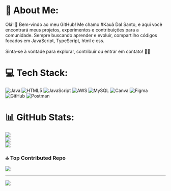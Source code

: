 # 💫 About Me:
Olá! 👋 Bem-vindo ao meu GitHub! Me chamo #Kauã Dal Santo, e aqui você encontrará meus projetos, experimentos e contribuições para a comunidade. Sempre buscando aprender e evoluir, compartilho códigos focados em JavaScript, TypeScript, html e css.<br><br>Sinta-se à vontade para explorar, contribuir ou entrar em contato! 🚀💡


# 💻 Tech Stack:
![Java](https://img.shields.io/badge/java-%23ED8B00.svg?style=for-the-badge&logo=openjdk&logoColor=white) ![HTML5](https://img.shields.io/badge/html5-%23E34F26.svg?style=for-the-badge&logo=html5&logoColor=white) ![JavaScript](https://img.shields.io/badge/javascript-%23323330.svg?style=for-the-badge&logo=javascript&logoColor=%23F7DF1E) ![AWS](https://img.shields.io/badge/AWS-%23FF9900.svg?style=for-the-badge&logo=amazon-aws&logoColor=white) ![MySQL](https://img.shields.io/badge/mysql-4479A1.svg?style=for-the-badge&logo=mysql&logoColor=white) ![Canva](https://img.shields.io/badge/Canva-%2300C4CC.svg?style=for-the-badge&logo=Canva&logoColor=white) ![Figma](https://img.shields.io/badge/figma-%23F24E1E.svg?style=for-the-badge&logo=figma&logoColor=white) ![GitHub](https://img.shields.io/badge/github-%23121011.svg?style=for-the-badge&logo=github&logoColor=white) ![Postman](https://img.shields.io/badge/Postman-FF6C37?style=for-the-badge&logo=postman&logoColor=white)
# 📊 GitHub Stats:
![](https://github-readme-stats.vercel.app/api?username=DAlS1N&theme=one_dark_pro&hide_border=true&include_all_commits=true&count_private=true)<br/>
![](https://nirzak-streak-stats.vercel.app/?user=DAlS1N&theme=one_dark_pro&hide_border=true)<br/>
![](https://github-readme-stats.vercel.app/api/top-langs/?username=DAlS1N&theme=one_dark_pro&hide_border=true&include_all_commits=true&count_private=true&layout=compact)

### 🔝 Top Contributed Repo
![](https://github-contributor-stats.vercel.app/api?username=DAlS1N&limit=5&theme=dark&combine_all_yearly_contributions=true)

---
[![](https://visitcount.itsvg.in/api?id=DAlS1N&icon=0&color=12)](https://visitcount.itsvg.in)

<!-- Proudly created with GPRM ( https://gprm.itsvg.in ) -->
